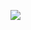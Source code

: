 [<img src="https://capsule-render.vercel.app/api?type=venom&color=auto&height=300&section=header&text=Welcome%20to%20Minyeop%20Lee%20github&fontSize=90" />
](https://capsule-render.vercel.app/api?type=venom&color=auto&height=300&section=header&text=Minyeop%20Lee%20github&fontSize=90
)
